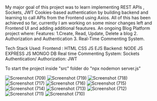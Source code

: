 My major goal of this project was to learn implementing REST APIs , Sockets, JWT Cookies-based authentication by building backend and learning to call APIs from the Frontend using Axios.
All of this has been achieved so far, currently I am working on some minor changes left and Frontend UI and adding additional feautures. An ongoing Blog Platform project where:
 Features: 
 1.Create, Read, Update, Delete a blog 
 2. Authorization and Authentication 
3. Real-Time Commenting System.

Tech Stack Used: 
Frontend :
HTML CSS JS EJS 
Backend: 
NODE JS EXPRESS JS MONGO DB 
Real time Commenting System: 
Sockets 
Authentication/ Authorization:
 JWT

 To start the project inside "src" folder do "npx nodemon server.js"

 ![Screenshot (709)](https://github.com/user-attachments/assets/06803eba-f30c-4bde-8510-158f3b16e1c2)
 ![Screenshot (719)](https://github.com/user-attachments/assets/1c99ddef-90dd-4db5-9a46-1f225e601558)
![Screenshot (718)](https://github.com/user-attachments/assets/1fe90782-854a-4642-b761-1b7c253086b3)
![Screenshot (717)](https://github.com/user-attachments/assets/ed57480a-9590-4e64-b506-b5fc69de4e7e)
![Screenshot (716)](https://github.com/user-attachments/assets/71cea985-a385-4f0d-8abf-2d1328945da4)
![Screenshot (715)](https://github.com/user-attachments/assets/c9bdf964-8dc8-4200-91a5-2ad2a87304b5)
![Screenshot (714)](https://github.com/user-attachments/assets/b2010f8a-3c8c-4b60-ba4d-3b3d6d03f8b5)
![Screenshot (713)](https://github.com/user-attachments/assets/f3a4b641-8719-45d4-862f-8ff959e8b3d5)
![Screenshot (712)](https://github.com/user-attachments/assets/42fb815b-c57a-4cbd-84cf-b7c2d544bc93)
![Screenshot (711)](https://github.com/user-attachments/assets/77ff1b01-3bf2-40bc-bbc0-d7166ea7d657)
![Screenshot (710)](https://github.com/user-attachments/assets/b0b71c79-8073-4837-879e-40caafe70190)

